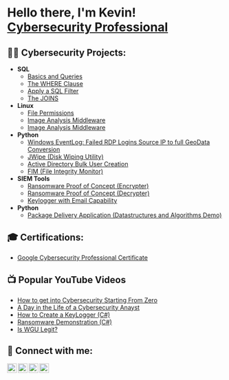 <h1>Hello there, I'm Kevin! <br/><a href="https://www.linkedin.com/in/kevin-campos-647744142/">Cybersecurity Professional</a> 

<h2>👨‍💻 Cybersecurity Projects:</h2>

- <b>SQL</b>
  - [Basics and Queries](https://github.com/KCampos24/SQL-Basics-and-Queries)
  - [The WHERE Clause](https://github.com/KCampos24/The-Where-Clause)
  - [Apply a SQL Filter](https://github.com/KCampos24/Applying-a-SQL-Filter)
  - [The JOINS](https://github.com/KCampos24/The-JOINS/tree/main)
- <b>Linux</b>
  - [File Permissions](https://github.com/KCampos24/File-Permissions/tree/main)
  - [Image Analysis Middleware](https://github.com/joshmadakor1/4chan-Image-Analysis-Middleware-C964)
  - [Image Analysis Middleware](https://github.com/joshmadakor1/4chan-Image-Analysis-Middleware-C964)
- <b>Python</b>
  - [Windows EventLog: Failed RDP Logins Source IP to full GeoData Conversion](https://github.com/joshmadakor1/Sentinel-Lab)
  - [JWipe (Disk Wiping Utility)](https://github.com/joshmadakor1/Jwipe.PowerShell)
  - [Active Directory Bulk User Creation](https://github.com/joshmadakor1/AD_PS)
  - [FIM (File Integrity Monitor)](https://github.com/joshmadakor1/PowerShell-Integrity-FIM)
- <b>SIEM Tools</b>
  - [Ransomware Proof of Concept (Encrypter)](https://github.com/joshmadakor1/EncrypterPOC)
  - [Ransomware Proof of Concept (Decrypter)](https://github.com/joshmadakor1/DecrypterPOC)
  - [Keylogger with Email Capability](https://github.com/joshmadakor1/Key-Logger-With-Email)
- <b>Python</b>
  - [Package Delivery Application (Datastructures and Algorithms Demo)](https://github.com/joshmadakor1/Package-Delivery-Pathfinding-Algorithm)

<h2>🎓 Certifications:</h2>

- [Google Cybersecurity Professional Certificate](https://www.coursera.org/account/accomplishments/specialization/certificate/HW8J8X3OPP7B)

<h2>📺 Popular YouTube Videos</h2>

- [How to get into Cybersecurity Starting From Zero](https://www.youtube.com/watch?v=a83ASGn_V_s)
- [A Day in the Life of a Cybersecurity Anayst](https://www.youtube.com/watch?v=uHy3oM7NnoU)
- [How to Create a KeyLogger (C#)](https://www.youtube.com/watch?v=N-L9hklSlNk)
- [Ransomware Demonstration (C#)](https://www.youtube.com/watch?v=OfvdQeh79s0)
- [Is WGU Legit?](https://www.youtube.com/watch?v=E2MwRWxDBkA)

<h2> 🤳 Connect with me:</h2>

[<img align="left" alt="JoshMadakor | YouTube" width="22px" src="https://cdn.jsdelivr.net/npm/simple-icons@v3/icons/youtube.svg" />][youtube]
[<img align="left" alt="JoshMadakor | Twitter" width="22px" src="https://cdn.jsdelivr.net/npm/simple-icons@v3/icons/twitter.svg" />][twitter]
[<img align="left" alt="JoshMadakor | LinkedIn" width="22px" src="https://cdn.jsdelivr.net/npm/simple-icons@v3/icons/linkedin.svg" />][linkedin]
[<img align="left" alt="JoshMadakor | Instagram" width="22px" src="https://cdn.jsdelivr.net/npm/simple-icons@v3/icons/instagram.svg" />][instagram]

[twitter]: https://twitter.com/joshmadakor
[youtube]: https://www.youtube.com/c/joshmadakor
[instagram]: https://www.instagram.com/joshmadakor/
[linkedin]: https://linkedin.com/in/joshmadakor

